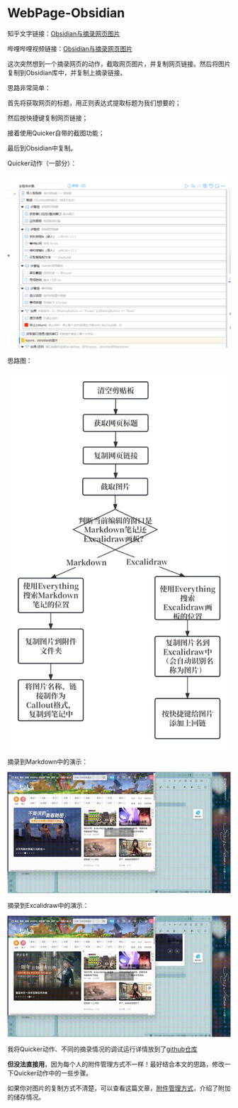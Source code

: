 # WebPage-Obsidian

知乎文字链接：[Obsidian与摘录网页图片](https://zhuanlan.zhihu.com/p/698613409)

哔哩哔哩视频链接：[Obsidian与摘录网页图片](https://www.bilibili.com/video/BV1Hz421Y7w9/?spm_id_from=333.1387.homepage.video_card.click&vd_source=c08c205650a4a5e13d87475ab1ab2431)

这次突然想到一个摘录网页的动作，截取网页图片，并复制网页链接。然后将图片复制到Obsidian库中，并复制上摘录链接。

思路非常简单：

首先将获取网页的标题，用正则表达式提取标题为我们想要的；

然后按快捷键复制网页链接；

接着使用Quicker自带的截图功能；

最后到Obsidian中复制。

Quicker动作（一部分）：

![回链思路与教程_20240519151119_001](assets/回链思路与教程_20240519151119_001.png)

思路图：

![回链思路与教程_20240519145643_001](assets/回链思路与教程_20240519145643_001.jpg)

摘录到Markdown中的演示：

![回链思路与教程_20240519150954_001](assets/回链思路与教程_20240519150954_001.gif)

摘录到Excalidraw中的演示：

![回链思路与教程_20240519151227_001](assets/回链思路与教程_20240519151227_001.gif)

我将Quicker动作、不同的摘录情况的调试运行详情放到了[github仓库](https://github.com/operations4304/WebPage-Obsidian)

**但没法直接用**，因为每个人的附件管理方式不一样！最好结合本文的思路，修改一下Quicker动作中的一些步骤。

如果你对图片的复制方式不清楚，可以查看这篇文章，[附件管理方式](https://zhuanlan.zhihu.com/p/690376509)，介绍了附加的储存情况。

